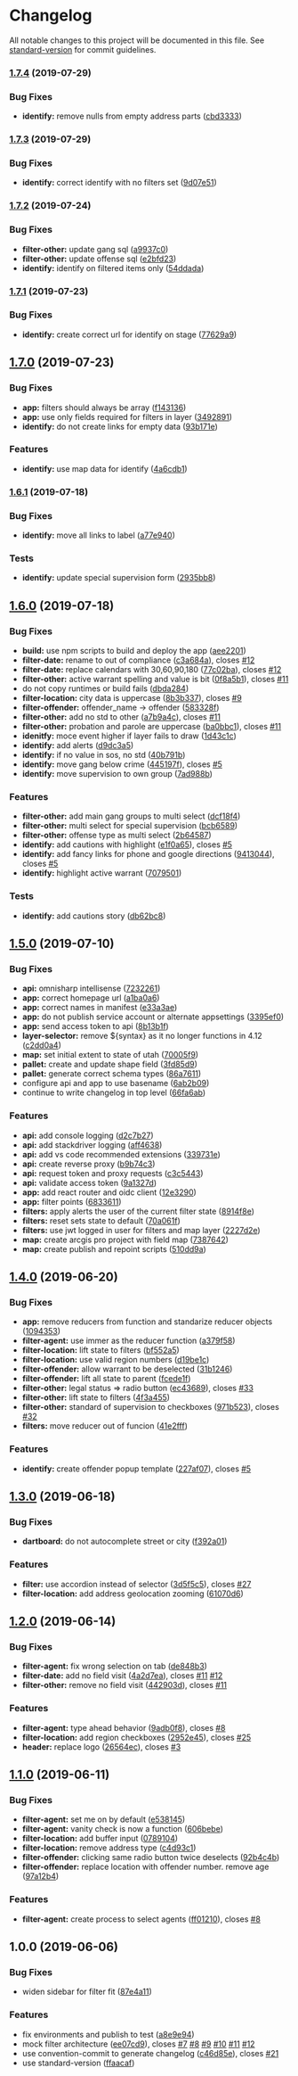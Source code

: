 # Changelog

All notable changes to this project will be documented in this file. See [standard-version](https://github.com/conventional-changelog/standard-version) for commit guidelines.

### [1.7.4](https://github.com/agrc/parole-and-probation/compare/v1.7.3...v1.7.4) (2019-07-29)


### Bug Fixes

* **identify:** remove nulls from empty address parts ([cbd3333](https://github.com/agrc/parole-and-probation/commit/cbd3333))



### [1.7.3](https://github.com/agrc/parole-and-probation/compare/v1.7.2...v1.7.3) (2019-07-29)


### Bug Fixes

* **identify:** correct identify with no filters set ([9d07e51](https://github.com/agrc/parole-and-probation/commit/9d07e51))



### [1.7.2](https://github.com/agrc/parole-and-probation/compare/v1.7.1...v1.7.2) (2019-07-24)


### Bug Fixes

* **filter-other:** update gang sql ([a9937c0](https://github.com/agrc/parole-and-probation/commit/a9937c0))
* **filter-other:** update offense sql ([e2bfd23](https://github.com/agrc/parole-and-probation/commit/e2bfd23))
* **identify:** identify on filtered items only ([54ddada](https://github.com/agrc/parole-and-probation/commit/54ddada))



### [1.7.1](https://github.com/agrc/parole-and-probation/compare/v1.7.0...v1.7.1) (2019-07-23)


### Bug Fixes

* **identify:** create correct url for identify on stage ([77629a9](https://github.com/agrc/parole-and-probation/commit/77629a9))



## [1.7.0](https://github.com/agrc/parole-and-probation/compare/v1.6.1...v1.7.0) (2019-07-23)


### Bug Fixes

* **app:** filters should always be array ([f143136](https://github.com/agrc/parole-and-probation/commit/f143136))
* **app:** use only fields required for filters in layer ([3492891](https://github.com/agrc/parole-and-probation/commit/3492891))
* **identify:** do not create links for empty data ([93b171e](https://github.com/agrc/parole-and-probation/commit/93b171e))


### Features

* **identify:** use map data for identify ([4a6cdb1](https://github.com/agrc/parole-and-probation/commit/4a6cdb1))



### [1.6.1](https://github.com/agrc/parole-and-probation/compare/v1.6.0...v1.6.1) (2019-07-18)


### Bug Fixes

* **identify:** move all links to label ([a77e940](https://github.com/agrc/parole-and-probation/commit/a77e940))


### Tests

* **identify:** update special supervision form ([2935bb8](https://github.com/agrc/parole-and-probation/commit/2935bb8))



## [1.6.0](https://github.com/agrc/parole-and-probation/compare/v1.5.0...v1.6.0) (2019-07-18)


### Bug Fixes

* **build:** use npm scripts to build and deploy the app ([aee2201](https://github.com/agrc/parole-and-probation/commit/aee2201))
* **filter-date:** rename to out of compliance ([c3a684a](https://github.com/agrc/parole-and-probation/commit/c3a684a)), closes [#12](https://github.com/agrc/parole-and-probation/issues/12)
* **filter-date:** replace calendars with 30,60,90,180 ([77c02ba](https://github.com/agrc/parole-and-probation/commit/77c02ba)), closes [#12](https://github.com/agrc/parole-and-probation/issues/12)
* **filter-other:** active warrant spelling and value is bit ([0f8a5b1](https://github.com/agrc/parole-and-probation/commit/0f8a5b1)), closes [#11](https://github.com/agrc/parole-and-probation/issues/11)
* do not copy runtimes or build fails ([dbda284](https://github.com/agrc/parole-and-probation/commit/dbda284))
* **filter-location:** city data is uppercase ([8b3b337](https://github.com/agrc/parole-and-probation/commit/8b3b337)), closes [#9](https://github.com/agrc/parole-and-probation/issues/9)
* **filter-offender:** offender_name -> offender ([583328f](https://github.com/agrc/parole-and-probation/commit/583328f))
* **filter-other:** add no std to other ([a7b9a4c](https://github.com/agrc/parole-and-probation/commit/a7b9a4c)), closes [#11](https://github.com/agrc/parole-and-probation/issues/11)
* **filter-other:** probation and parole are uppercase ([ba0bbc1](https://github.com/agrc/parole-and-probation/commit/ba0bbc1)), closes [#11](https://github.com/agrc/parole-and-probation/issues/11)
* **idenitfy:** moce event higher if layer fails to draw ([1d43c1c](https://github.com/agrc/parole-and-probation/commit/1d43c1c))
* **identify:** add alerts ([d9dc3a5](https://github.com/agrc/parole-and-probation/commit/d9dc3a5))
* **identify:** if no value in sos, no std ([40b791b](https://github.com/agrc/parole-and-probation/commit/40b791b))
* **identify:** move gang below crime ([445197f](https://github.com/agrc/parole-and-probation/commit/445197f)), closes [#5](https://github.com/agrc/parole-and-probation/issues/5)
* **identify:** move supervision to own group ([7ad988b](https://github.com/agrc/parole-and-probation/commit/7ad988b))


### Features

* **filter-other:** add main gang groups to multi select ([dcf18f4](https://github.com/agrc/parole-and-probation/commit/dcf18f4))
* **filter-other:** multi select for special supervision ([bcb6589](https://github.com/agrc/parole-and-probation/commit/bcb6589))
* **filter-other:** offense type as multi select ([2b64587](https://github.com/agrc/parole-and-probation/commit/2b64587))
* **identify:** add cautions with highlight ([e1f0a65](https://github.com/agrc/parole-and-probation/commit/e1f0a65)), closes [#5](https://github.com/agrc/parole-and-probation/issues/5)
* **identify:** add fancy links for phone and google directions ([9413044](https://github.com/agrc/parole-and-probation/commit/9413044)), closes [#5](https://github.com/agrc/parole-and-probation/issues/5)
* **identify:** highlight active warrant ([7079501](https://github.com/agrc/parole-and-probation/commit/7079501))


### Tests

* **identify:** add cautions story ([db62bc8](https://github.com/agrc/parole-and-probation/commit/db62bc8))



## [1.5.0](https://github.com/agrc/parole-and-probation/compare/v1.4.0...v1.5.0) (2019-07-10)


### Bug Fixes

* **api:** omnisharp intellisense ([7232261](https://github.com/agrc/parole-and-probation/commit/7232261))
* **app:** correct homepage url ([a1ba0a6](https://github.com/agrc/parole-and-probation/commit/a1ba0a6))
* **app:** correct names in manifest ([e33a3ae](https://github.com/agrc/parole-and-probation/commit/e33a3ae))
* **app:** do not publish service account or alternate appsettings ([3395ef0](https://github.com/agrc/parole-and-probation/commit/3395ef0))
* **app:** send access token to api ([8b13b1f](https://github.com/agrc/parole-and-probation/commit/8b13b1f))
* **layer-selector:** remove ${syntax} as it no longer functions in 4.12 ([c2dd0a4](https://github.com/agrc/parole-and-probation/commit/c2dd0a4))
* **map:** set initial extent to state of utah ([70005f9](https://github.com/agrc/parole-and-probation/commit/70005f9))
* **pallet:** create and update shape field ([3fd85d9](https://github.com/agrc/parole-and-probation/commit/3fd85d9))
* **pallet:** generate correct schema types ([86a7611](https://github.com/agrc/parole-and-probation/commit/86a7611))
* configure api and app to use basename ([6ab2b09](https://github.com/agrc/parole-and-probation/commit/6ab2b09))
* continue to write changelog in top level ([66fa6ab](https://github.com/agrc/parole-and-probation/commit/66fa6ab))


### Features

* **api:** add console logging ([d2c7b27](https://github.com/agrc/parole-and-probation/commit/d2c7b27))
* **api:** add stackdriver logging ([aff4638](https://github.com/agrc/parole-and-probation/commit/aff4638))
* **api:** add vs code recommended extensions ([339731e](https://github.com/agrc/parole-and-probation/commit/339731e))
* **api:** create reverse proxy ([b9b74c3](https://github.com/agrc/parole-and-probation/commit/b9b74c3))
* **api:** request token and proxy requests ([c3c5443](https://github.com/agrc/parole-and-probation/commit/c3c5443))
* **api:** validate access token ([9a1327d](https://github.com/agrc/parole-and-probation/commit/9a1327d))
* **app:** add react router and oidc client ([12e3290](https://github.com/agrc/parole-and-probation/commit/12e3290))
* **app:** filter points ([6833611](https://github.com/agrc/parole-and-probation/commit/6833611))
* **filters:** apply alerts the user of the current filter state ([8914f8e](https://github.com/agrc/parole-and-probation/commit/8914f8e))
* **filters:** reset sets state to default ([70a061f](https://github.com/agrc/parole-and-probation/commit/70a061f))
* **filters:** use jwt logged in user for filters and map layer ([2227d2e](https://github.com/agrc/parole-and-probation/commit/2227d2e))
* **map:** create arcgis pro project with field map ([7387642](https://github.com/agrc/parole-and-probation/commit/7387642))
* **map:** create publish and repoint scripts ([510dd9a](https://github.com/agrc/parole-and-probation/commit/510dd9a))



## [1.4.0](https://github.com/agrc/parole-and-probation/compare/v1.3.0...v1.4.0) (2019-06-20)


### Bug Fixes

* **app:** remove reducers from function and standarize reducer objects ([1094353](https://github.com/agrc/parole-and-probation/commit/1094353))
* **filter-agent:** use immer as the reducer function ([a379f58](https://github.com/agrc/parole-and-probation/commit/a379f58))
* **filter-location:** lift state to filters ([bf552a5](https://github.com/agrc/parole-and-probation/commit/bf552a5))
* **filter-location:** use valid region numbers ([d19be1c](https://github.com/agrc/parole-and-probation/commit/d19be1c))
* **filter-offender:** allow warrant to be deselected ([31b1246](https://github.com/agrc/parole-and-probation/commit/31b1246))
* **filter-offender:** lift all state to parent ([fcede1f](https://github.com/agrc/parole-and-probation/commit/fcede1f))
* **filter-other:** legal status => radio button ([ec43689](https://github.com/agrc/parole-and-probation/commit/ec43689)), closes [#33](https://github.com/agrc/parole-and-probation/issues/33)
* **filter-other:** lift state to filters ([4f3a455](https://github.com/agrc/parole-and-probation/commit/4f3a455))
* **filter-other:** standard of supervision to checkboxes ([971b523](https://github.com/agrc/parole-and-probation/commit/971b523)), closes [#32](https://github.com/agrc/parole-and-probation/issues/32)
* **filters:** move reducer out of funcion ([41e2fff](https://github.com/agrc/parole-and-probation/commit/41e2fff))


### Features

* **identify:** create offender popup template ([227af07](https://github.com/agrc/parole-and-probation/commit/227af07)), closes [#5](https://github.com/agrc/parole-and-probation/issues/5)



## [1.3.0](https://github.com/agrc/parole-and-probation/compare/v1.2.0...v1.3.0) (2019-06-18)


### Bug Fixes

* **dartboard:** do not autocomplete street or city ([f392a01](https://github.com/agrc/parole-and-probation/commit/f392a01))


### Features

* **filter:** use accordion instead of selector ([3d5f5c5](https://github.com/agrc/parole-and-probation/commit/3d5f5c5)), closes [#27](https://github.com/agrc/parole-and-probation/issues/27)
* **filter-location:** add address geolocation zooming ([61070d6](https://github.com/agrc/parole-and-probation/commit/61070d6))



## [1.2.0](https://github.com/agrc/parole-and-probation/compare/v1.1.0...v1.2.0) (2019-06-14)


### Bug Fixes

* **filter-agent:** fix wrong selection on tab ([de848b3](https://github.com/agrc/parole-and-probation/commit/de848b3))
* **filter-date:** add no field visit ([4a2d7ea](https://github.com/agrc/parole-and-probation/commit/4a2d7ea)), closes [#11](https://github.com/agrc/parole-and-probation/issues/11) [#12](https://github.com/agrc/parole-and-probation/issues/12)
* **filter-other:** remove no field visit ([442903d](https://github.com/agrc/parole-and-probation/commit/442903d)), closes [#11](https://github.com/agrc/parole-and-probation/issues/11)


### Features

* **filter-agent:** type ahead behavior ([9adb0f8](https://github.com/agrc/parole-and-probation/commit/9adb0f8)), closes [#8](https://github.com/agrc/parole-and-probation/issues/8)
* **filter-location:** add region checkboxes ([2952e45](https://github.com/agrc/parole-and-probation/commit/2952e45)), closes [#25](https://github.com/agrc/parole-and-probation/issues/25)
* **header:** replace logo ([26564ec](https://github.com/agrc/parole-and-probation/commit/26564ec)), closes [#3](https://github.com/agrc/parole-and-probation/issues/3)



## [1.1.0](https://github.com/agrc/parole-and-probation/compare/v1.0.0...v1.1.0) (2019-06-11)


### Bug Fixes

* **filter-agent:** set me on by default ([e538145](https://github.com/agrc/parole-and-probation/commit/e538145))
* **filter-agent:** vanity check is now a function ([606bebe](https://github.com/agrc/parole-and-probation/commit/606bebe))
* **filter-location:** add buffer input ([0789104](https://github.com/agrc/parole-and-probation/commit/0789104))
* **filter-location:** remove address type ([c4d93c1](https://github.com/agrc/parole-and-probation/commit/c4d93c1))
* **filter-offender:** clicking same radio button twice deselects ([92b4c4b](https://github.com/agrc/parole-and-probation/commit/92b4c4b))
* **filter-offender:** replace location with offender number. remove age ([97a12b4](https://github.com/agrc/parole-and-probation/commit/97a12b4))


### Features

* **filter-agent:** create process to select agents ([ff01210](https://github.com/agrc/parole-and-probation/commit/ff01210)), closes [#8](https://github.com/agrc/parole-and-probation/issues/8)



## 1.0.0 (2019-06-06)


### Bug Fixes

* widen sidebar for filter fit ([87e4a11](https://github.com/agrc/parole-and-probation/commit/87e4a11))


### Features

* fix environments and publish to test ([a8e9e94](https://github.com/agrc/parole-and-probation/commit/a8e9e94))
* mock filter architecture ([ee07cd9](https://github.com/agrc/parole-and-probation/commit/ee07cd9)), closes [#7](https://github.com/agrc/parole-and-probation/issues/7) [#8](https://github.com/agrc/parole-and-probation/issues/8) [#9](https://github.com/agrc/parole-and-probation/issues/9) [#10](https://github.com/agrc/parole-and-probation/issues/10) [#11](https://github.com/agrc/parole-and-probation/issues/11) [#12](https://github.com/agrc/parole-and-probation/issues/12)
* use convention-commit to generate changelog ([c46d85e](https://github.com/agrc/parole-and-probation/commit/c46d85e)), closes [#21](https://github.com/agrc/parole-and-probation/issues/21)
* use standard-version ([ffaacaf](https://github.com/agrc/parole-and-probation/commit/ffaacaf))

